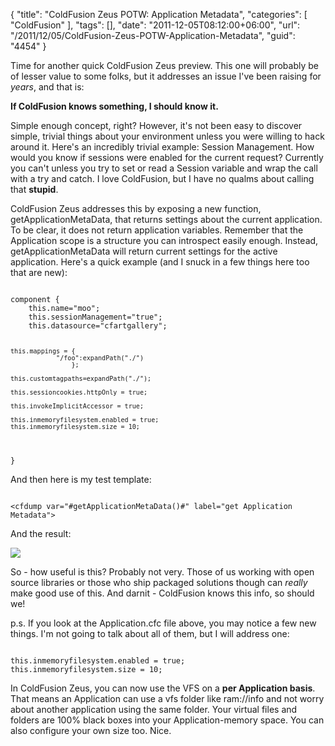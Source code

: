 {
	"title": "ColdFusion Zeus POTW: Application Metadata",
	"categories": [
		"ColdFusion"
	],
	"tags": [],
	"date": "2011-12-05T08:12:00+06:00",
	"url": "/2011/12/05/ColdFusion-Zeus-POTW-Application-Metadata",
	"guid": "4454"
}

Time for another quick ColdFusion Zeus preview. This one will probably be of lesser value to some folks, but it addresses an issue I've been raising for <i>years</i>, and that is:
<p/>
<!--more-->
<b>If ColdFusion knows something, I should know it.</b>
<p/>
Simple enough concept, right? However, it's not been easy to discover simple, trivial things about your environment unless you were willing to hack around it. Here's an incredibly trivial example: Session Management. How would you know if sessions were enabled for the current request? Currently you can't unless you try to set or read a Session variable and wrap the call with a try and catch. I love ColdFusion, but I have no qualms about calling that <b>stupid</b>. 
<p>
ColdFusion Zeus addresses this by exposing a new function, getApplicationMetaData, that returns settings about the current application. To be clear, it does not return application variables. Remember that the Application scope is a structure you can introspect easily enough. Instead, getApplicationMetaData will return current settings for the active application. Here's a quick example (and I snuck in a few things here too that are new):

<p>

<code>
component {
	this.name="moo";
	this.sessionManagement="true";
	this.datasource="cfartgallery";

	this.mappings = {
				"/foo":expandPath("./")
					};

	this.customtagpaths=expandPath("./");
	
	this.sessioncookies.httpOnly = true;

	this.invokeImplicitAccessor = true;

	this.inmemoryfilesystem.enabled = true;
	this.inmemoryfilesystem.size = 10;
}
</code>

<p>

And then here is my test template:

<p>

<code>
&lt;cfdump var="#getApplicationMetaData()#" label="get Application Metadata"&gt;
</code>

<p>

And the result:

<p>

<img src="http://static.raymondcamden.com/images/ScreenClip242.png" />

<p>

So - how useful is this? Probably not very. Those of us working with open source libraries or those who ship packaged solutions though can <i>really</i> make good use of this. And darnit - ColdFusion knows this info, so should we!

<p>

p.s. If you look at the Application.cfc file above, you may notice a few new things. I'm not going to talk about all of them, but I will address one:

<p>

<code>
this.inmemoryfilesystem.enabled = true;
this.inmemoryfilesystem.size = 10;
</code>

<p>

In ColdFusion Zeus, you can now use the VFS on a <b>per Application basis</b>. That means an Application can use a vfs folder like ram://info and not worry about another application using the same folder. Your virtual files and folders are 100% black boxes into your Application-memory space. You can also configure your own size too. Nice.